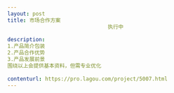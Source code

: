 ```yaml
---                
layout: post       
title: 市场合作方案
                                执行中
           
description: 
1.产品简介包装
2.产品合作优势
3.产品发展前景
围绕以上会提供基本资料，但需专业优化
     
contenturl: https://pro.lagou.com/project/5007.html      
---                 
```

